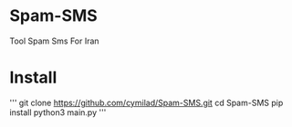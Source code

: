 # Spam-SMS
Tool Spam Sms For Iran 
# Install
'''
git clone https://github.com/cymilad/Spam-SMS.git
cd Spam-SMS
pip install
python3 main.py
'''
